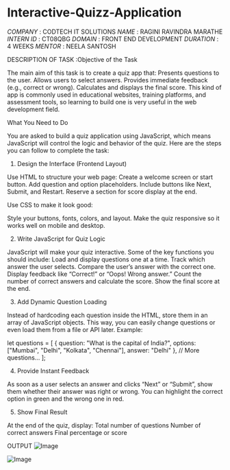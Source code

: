 # Interactive-Quizz-Application
*COMPANY* : CODTECH IT SOLUTIONS
*NAME* : RAGINI RAVINDRA MARATHE
*INTERN ID* : CT08QBG
*DOMAIN* : FRONT END DEVELOPMENT
*DURATION* : 4 WEEKS
*MENTOR* : NEELA SANTOSH

DESCRIPTION OF TASK :Objective of the Task

The main aim of this task is to create a quiz app that:
Presents questions to the user.
Allows users to select answers.
Provides immediate feedback (e.g., correct or wrong).
Calculates and displays the final score.
This kind of app is commonly used in educational websites, training platforms, and assessment tools, so learning to build one is very useful in the web development field.

What You Need to Do

You are asked to build a quiz application using JavaScript, which means JavaScript will control the logic and behavior of the quiz. Here are the steps you can follow to complete the task:

1. Design the Interface (Frontend Layout)

Use HTML to structure your web page:
Create a welcome screen or start button.
Add question and option placeholders.
Include buttons like Next, Submit, and Restart.
Reserve a section for score display at the end.


Use CSS to make it look good:

Style your buttons, fonts, colors, and layout.
Make the quiz responsive so it works well on mobile and desktop.

2. Write JavaScript for Quiz Logic

JavaScript will make your quiz interactive. Some of the key functions you should include:
Load and display questions one at a time.
Track which answer the user selects.
Compare the user’s answer with the correct one.
Display feedback like “Correct!” or “Oops! Wrong answer.”
Count the number of correct answers and calculate the score.
Show the final score at the end.


3. Add Dynamic Question Loading

Instead of hardcoding each question inside the HTML, store them in an array of JavaScript objects. This way, you can easily change questions or even load them from a file or API later.
Example:

let questions = [
  {
    question: "What is the capital of India?",
    options: ["Mumbai", "Delhi", "Kolkata", "Chennai"],
    answer: "Delhi"
  },
  // More questions...
];

4. Provide Instant Feedback

As soon as a user selects an answer and clicks “Next” or “Submit”, show them whether their answer was right or wrong. You can highlight the correct option in green and the wrong one in red.

5. Show Final Result

At the end of the quiz, display:
Total number of questions
Number of correct answers
Final percentage or score

OUTPUT
![Image](https://github.com/user-attachments/assets/2cb74628-6e28-44b1-9671-fbe6bc912ee3)

![Image](https://github.com/user-attachments/assets/9b95a1c6-a4f3-403c-aae3-80e762ffc948)

